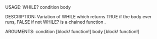USAGE:
     WHILE? condition body 

DESCRIPTION:
     Variation of WHILE which returns TRUE if the body ever runs, FALSE if not
     WHILE? is a chained function .

ARGUMENTS:
    condition [block! function!]
    body [block! function!]
